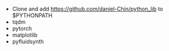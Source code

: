 - Clone and add https://github.com/daniel-Chin/python_lib to $PYTHONPATH  
- tqdm
- pytorch
- matplotlib
- pyfluidsynth

